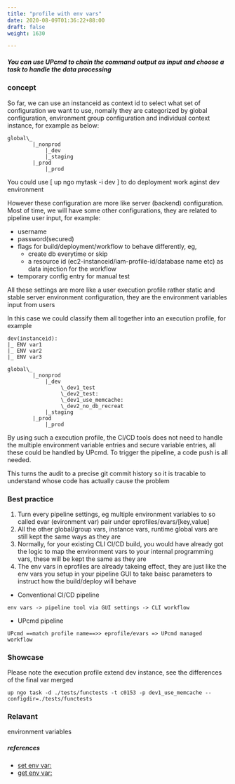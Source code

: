 ```yaml
---
title: "profile with env vars"
date: 2020-08-09T01:36:22+88:00
draft: false
weight: 1630

---
```


##### You can use UPcmd to chain the command output as input and choose a task to handle the data processing


### concept


So far, we can use an instanceid as context id to select what set of configuration we want to use, nomally they are categorized by global configuration, environment group configuration and individual context instance, for example as below:

```
global\_
        |_nonprod
            |_dev
            |_staging
        |_prod
            |_prod
```

You could use [ up ngo mytask -i dev ] to do deployment work aginst dev environment

However these configuration are more like server (backend) configuration. Most of time, we will have some other configurations, they are related to pipeline user input, for example:

* username
* password(secured)
* flags for build/deployment/workflow to behave differently, eg,
    * create db everytime or skip
    * a resource id (ec2-instanceid/iam-profile-id/database name etc) as data injection for the workflow
* temporary config entry for manual test

All these settings are more like a user execution profile rather static and stable server environment configuration, they are the environment variables input from users

In this case we could classify them all together into an execution profile, for example

```
dev(instanceid):
|_ ENV var1
|_ ENV var2
|_ ENV var3

global\_
        |_nonprod
            |_dev
                 \_dev1_test
                 \_dev2_test:
                 \_dev1_use_memcache:
                 \_dev2_no_db_recreat
            |_staging
        |_prod
            |_prod
```

By using such a execution profile, the CI/CD tools does not need to handle the multiple environment variable entries and secure variable entries, all these could be handled by UPcmd. To trigger the pipeline, a code push is all needed.

This turns the audit to a precise git commit history so it is tracable to understand whose code has actually cause the problem











### Best practice


1. Turn every pipeline settings, eg multiple environment variables to so called evar (evironment var) pair under eprofiles/evars/[key,value]
2. All the other global/group vars, instance vars, runtime global vars are still kept the same ways as they are
3. Normally, for your existing CLI CI/CD build, you would have already got the logic to map the environment vars to your internal programming vars, these will be kept the same as they are
4. The env vars in eprofiles are already takeing effect, they are just like the env vars you setup in your pipeline GUI to take baisc parameters to instruct how the build/deploy will behave


* Conventional CI/CD pipeline

```
env vars -> pipeline tool via GUI settings -> CLI workflow
```

* UPcmd pipeline
```
UPcmd ==match profile name==>> eprofile/evars => UPcmd managed workflow
```











### Showcase


Please note the execution profile extend dev instance, see the differences of the final var merged

```
up ngo task -d ./tests/functests -t c0153 -p dev1_use_memcache --configdir=./tests/functests
```











### Relavant


environment variables









##### references
* [set env var:](../../env-vars/c0048/)
* [get env var:](../../env-vars/c0046/)


